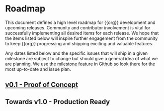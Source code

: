 # Roadmap

This document defines a high level roadmap for {{org}} development and upcoming releases. Community and contributor involvement is vital for successfully implementing all desired items for each release. We hope that the items listed below will inspire further engagement from the community to keep {{org}} progressing and shipping exciting and valuable features.

Any dates listed below and the specific issues that will ship in a given milestone are subject to change but should give a general idea of what we are planning. We use the [milestone](https://github.com/{{org>>io/{{org>>/milestones) feature in Github so look there for the most up-to-date and issue plan.

## [v0.1 - Proof of Concept](https://github.com/{{org>>/{{org>>/releases/tag/v0.1.0)


## Towards v1.0 - Production Ready
